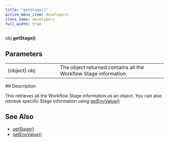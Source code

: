 ```yaml
---
title: "getStage()"
active_menu_item: developers
class_name: developers
full_width: true
---
```



obj **getStage()**

## Parameters

<table>
<tr>
<td width="228">
{object} obj

</td>
<td width="9">
</td>
<td width="643">
The object returned contains all the Workflow Stage information.

</td>
</tr>
</table>
## Description

This retrieves all the Workflow Stage information as an object. You can also retrieve specific Stage information using [getEnvValue()](/developers/user-guide/scripting-apis/client-api/app-functions/getenvvalue)

## See Also

 - [setStage()](/developers/user-guide/scripting-apis/client-api/workflow-functions/setstage)
 - [getEnvValue()](/developers/user-guide/scripting-apis/client-api/app-functions/getenvvalue)

